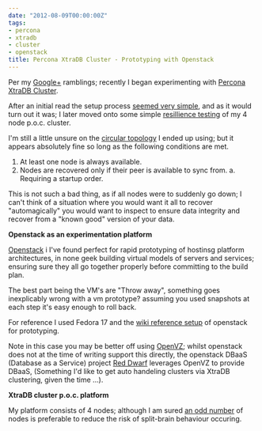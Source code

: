 ```yaml
---
date: "2012-08-09T00:00:00Z"
tags:
- percona
- xtradb
- cluster
- openstack
title: Percona XtraDB Cluster - Prototyping with Openstack
---
```


Per my [Google+](https://plus.google.com/u/1/117561367404774597588) ramblings; recently I began experimenting with [Percona XtraDB Cluster](https://www.percona.com/software/percona-xtradb-cluster/).

After an initial read the setup process [seemed very simple](https://plus.google.com/117561367404774597588/posts/YjLkYkMJRvN), and as it would turn out it was; I later moved onto some simple [resillience testing](https://plus.google.com/117561367404774597588/posts/ZqLVySmp5kn) of my 4 node p.o.c. cluster.

I'm still a little unsure on the [circular topology](https://serverfault.com/questions/403104/percona-xtradb-cluster-node-recovery/403118) I ended up using; but it appears absolutely fine so long as the following conditions are met.

1. At least one node is always available.
2. Nodes are recovered only if their peer is available to sync from.
    a. Requiring a startup order.

This is not such a bad thing, as if all nodes were to suddenly go down; I can't think of a situation where you would want it all to recover "automagically" you would want to inspect to ensure data integrity and recover from a "known good" version of your data.

<strong>Openstack as an experimentation platform</strong>

[Openstack](https://openstack.org) i I've found perfect for rapid prototyping of hostinsg platform architectures, in none geek building virtual models of servers and services; ensuring sure they all go together properly before committing to the build plan.

The best part being the VM's are "Throw away", something goes inexplicably wrong with a vm prototype? assuming you used snapshots at each step it's easy enough to roll back.

For reference I used Fedora 17 and the [wiki reference setup](https://fedoraproject.org/wiki/Getting_started_with_OpenStack_on_Fedora_17) of openstack for prototyping.

Note in this case you may be better off using [OpenVZ](https://wiki.openvz.org/Main_Page); whilst openstack does not at the time of writing support this directly, the openstack DBaaS (Database as a Service) project [Red Dwarf](https://wiki.openstack.org/DatabaseAsAService) leverages OpenVZ to provide DBaaS, (Something I'd like to get auto handeling clusters via XtraDB clustering, given the time ...).

<strong>XtraDB cluster p.o.c. platform</strong>

My platform consists of 4 nodes; although I am sured [an odd number](https://serverfault.com/questions/403104/percona-xtradb-cluster-node-recovery/403118) of nodes is preferable to reduce the risk of split-brain behaviour occuring.





